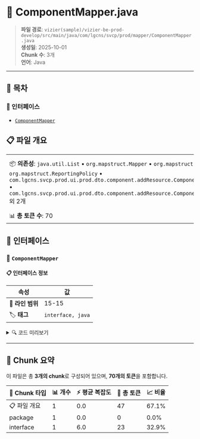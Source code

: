 # 📄 ComponentMapper.java

> **파일 경로**: `vizier(sample)/vizier-be-prod-develop/src/main/java/com/lgcns/svcp/prod/mapper/ComponentMapper.java`  
> **생성일**: 2025-10-01  
> **Chunk 수**: 3개  
> **언어**: Java
---

## 📑 목차

### 🔌 인터페이스
- [`ComponentMapper`](#interface-componentmapper)


## 📋 파일 개요

| | |
|--|--|
| 📦 **의존성**: `java.util.List` • `org.mapstruct.Mapper` • `org.mapstruct.Mapping` • `org.mapstruct.ReportingPolicy` • `com.lgcns.svcp.prod.ui.prod.dto.component.addResource.ComponentAddResourceDto` • `com.lgcns.svcp.prod.ui.prod.dto.component.addResource.ComponentAddResourceRes` 외 2개 | ⚡ **총 복잡도**: 6 |
| 📊 **총 토큰 수**: 70 |  |




## 🔌 인터페이스

### <a id="interface-componentmapper"></a>🔌 `ComponentMapper`


#### 📋 인터페이스 정보

| 속성 | 값 |
|------|----|
| 📍 **라인 범위** | 15-15 |
| 🏷️ **태그** | `interface, java` |
<details>
<summary>🔍 코드 미리보기</summary>

```java
public interface ComponentMapper {
    List<ComponentAddResourceRes> dtoToResList(List<ComponentAddResourceDto> componentAddResourceDtoList);
    
    @Mapping(source = "general", target = "general")
    @Mapping(source = "additional", target = "additional")
    ComponentExportDto componentToExportDto(ComponentSearchRes dto);
}...
```

**Chunk 정보**
- 🆔 **ID**: `3bb2a12febb2`
- 📊 **토큰**: 23

</details>

---




## 🧩 Chunk 요약

이 파일은 총 **3개의 chunk**로 구성되어 있으며, **70개의 토큰**을 포함합니다.

| 🧩 Chunk 타입 | 📊 개수 | ⚡ 평균 복잡도 | 📝 총 토큰 | 📈 비율 |
|---------------|--------|-------------|----------|--------|
| 📋 파일 개요 | 1 | 0.0 | 47 | 67.1% |
| package | 1 | 0.0 | 0 | 0.0% |
| interface | 1 | 6.0 | 23 | 32.9% |

